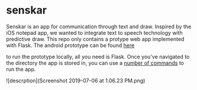 # senskar

Senskar is an app for communication through text and draw. Inspired by the iOS notepad app, we wanted to integrate text to speech technology with predictive draw. This repo only contains a protype web app implemented with Flask. The android prototype can be found [here](https://github.com/vishal-android-freak/AutoDraw)

to run the prototype locally, all you need is Flask. Once you've navigated to the directory the app is stored in, you can use a [number of commands](http://flask.pocoo.org/) to run the app. 

![descrption](Screenshot 2019-07-06 at 1.06.23 PM.png)
